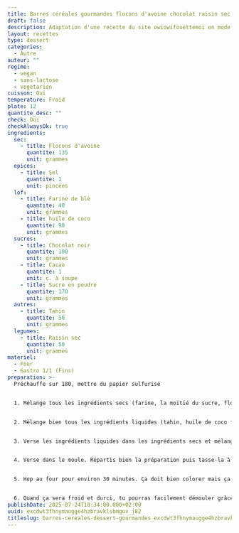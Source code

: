 ```yaml
---
title: Barres céréales gourmandes flocons d'avoine chocolat raisin sec
draft: false
description: Adaptation d'une recette du site owiowifouettemoi en mode vegan et moins cher
layout: recettes
type: dessert
categories:
  - Autre
auteur: ""
regime:
  - vegan
  - sans-lactose
  - vegetarien
cuisson: Oui
temperature: Froid
plate: 12
quantite_desc: ""
check: Oui
checkAlwaysOk: true
ingredients:
  sec:
    - title: Flocons d'avoine
      quantite: 135
      unit: grammes
  epices:
    - title: Sel
      quantite: 1
      unit: pincées
  lof:
    - title: Farine de blé
      quantite: 40
      unit: grammes
    - title: huile de coco
      quantite: 90
      unit: grammes
  sucres:
    - title: Chocolat noir
      quantite: 100
      unit: grammes
    - title: Cacao
      quantite: 1
      unit: c. à soupe
    - title: Sucre en poudre
      quantite: 170
      unit: grammes
  autres:
    - title: Tahin
      quantite: 50
      unit: grammes
  legumes:
    - title: Raisin sec
      quantite: 50
      unit: grammes
materiel:
  - Four
  - Gastro 1/1 (Fins)
preparation: >-
  Préchauffe sur 180, mettre du papier sulfurisé


  1. Mélange tous les ingrédients secs (farine, la moitié du sucre, flocons d'avoine, cacao, sel, raisins, chocolat en pépites) dans un grand bol


  2. Mélange bien tous les ingrédients liquides (tahin, huile de coco fondue) dans un autre bol avec l'autre moitié du sucre (à la base c'est du sirop d'érable dans cette recette mais c'est moins cher comme ça)


  3. Verse les ingrédients liquides dans les ingrédients secs et mélange pour tout bien incorporer.


  4. Verse dans le moule. Répartis bien la préparation puis tasse-la à l’aide du cul d’un verre ou d’un bout de papier cuisson.


  5. Hop au four pour environ 30 minutes. Ça doit bien colorer mais ça a quand même l'air pas encore cuit quand ça sort si on veut un truc moelleux. Laisse complètement refroidir dans le moule posé sur une grille (sinon ça tombera en morceaux).


  6. Quand ça sera froid et durci, tu pourras facilement démouler grâce  aux pans de papier cuisson et découper en barres ou carrés (à l’aide d’un bon couteau si c'est bien cuit). Conserve dans un récipient hermétique.
publishDate: 2025-07-24T18:34:00.000+02:00
uuid: excdwt3fhnymaugge4hzbravklsbmguv_j82
titleslug: barres-cereales-dessert-gourmandes_excdwt3fhnymaugge4hzbravklsbmguv_j82
---
```

